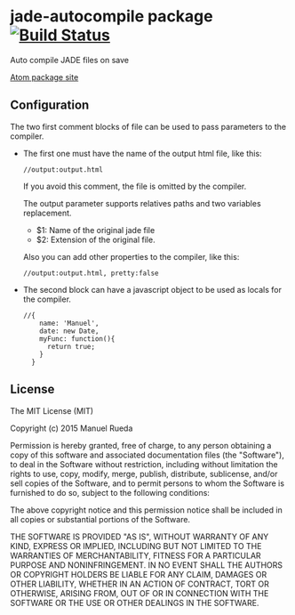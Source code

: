 # jade-autocompile package [![Build Status](https://travis-ci.org/ManRueda/jade-autocompile.svg?branch=master)](https://travis-ci.org/ManRueda/jade-autocompile)

Auto compile JADE files on save

[Atom package site](https://atom.io/packages/jade-autocompile)

## Configuration
The two first comment blocks of file can be used to pass parameters to the compiler.

* The first one must have the name of the output html file, like this:

  ```jade
  //output:output.html
  ```
  If you avoid this comment, the file is omitted by the compiler.

  The output parameter supports relatives paths and two variables replacement.
  * $1: Name of the original jade file
  * $2: Extension of the original file.

  Also you can add other properties to the compiler, like this:
  ```jade
  //output:output.html, pretty:false
  ```

* The second block can have a javascript object to be used as locals for the compiler.

  ```jade
  //{
      name: 'Manuel',
      date: new Date,
      myFunc: function(){
        return true;
      }
    }
  ```
## License
  The MIT License (MIT)

  Copyright (c) 2015 Manuel Rueda

  Permission is hereby granted, free of charge, to any person obtaining a copy
  of this software and associated documentation files (the "Software"), to deal
  in the Software without restriction, including without limitation the rights
  to use, copy, modify, merge, publish, distribute, sublicense, and/or sell
  copies of the Software, and to permit persons to whom the Software is
  furnished to do so, subject to the following conditions:

  The above copyright notice and this permission notice shall be included in all
  copies or substantial portions of the Software.

  THE SOFTWARE IS PROVIDED "AS IS", WITHOUT WARRANTY OF ANY KIND, EXPRESS OR
  IMPLIED, INCLUDING BUT NOT LIMITED TO THE WARRANTIES OF MERCHANTABILITY,
  FITNESS FOR A PARTICULAR PURPOSE AND NONINFRINGEMENT. IN NO EVENT SHALL THE
  AUTHORS OR COPYRIGHT HOLDERS BE LIABLE FOR ANY CLAIM, DAMAGES OR OTHER
  LIABILITY, WHETHER IN AN ACTION OF CONTRACT, TORT OR OTHERWISE, ARISING FROM,
  OUT OF OR IN CONNECTION WITH THE SOFTWARE OR THE USE OR OTHER DEALINGS IN THE
  SOFTWARE.
